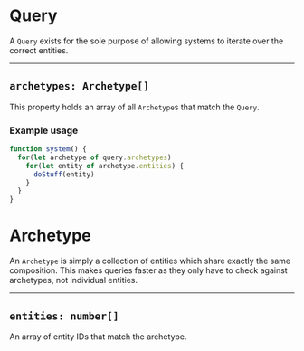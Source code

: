 # Query
A `Query` exists for the sole purpose of allowing systems to iterate over the correct entities.
___

## `archetypes: Archetype[]`
This property holds an array of all `Archetype`s that match the `Query`.

### Example usage
```js
function system() {
  for(let archetype of query.archetypes)
    for(let entity of archetype.entities) {
      doStuff(entity)
    }
  }
}
```

# Archetype
An `Archetype` is simply a collection of entities which share exactly the same composition. This makes queries faster as they only have to check against archetypes, not individual entities.
___

## `entities: number[]`
An array of entity IDs that match the archetype.
